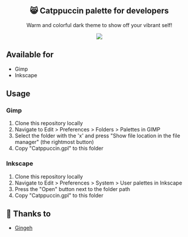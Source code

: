 <p align="center">
  <h2 align="center">😸 Catppuccin palette for developers</h2>
</p>

<p align="center">Warm and colorful dark theme to show off your vibrant self!</p>

<p align="center">
  <img src="https://raw.githubusercontent.com/catppuccin/catppuccin/dev/assets/misc/sample.png"/>
</p>

## Available for

+ Gimp
+ Inkscape

## Usage

### Gimp

1. Clone this repository locally
2. Navigate to Edit > Preferences > Folders > Palettes in GIMP
3. Select the folder with the 'x' and press "Show file location in the file manager" (the rightmost button)
4. Copy "Catppuccin.gpl" to this folder

### Inkscape

1. Clone this repository locally
2. Navigate to Edit > Preferences > System > User palettes in Inkscape
3. Press the "Open" button next to the folder path
4. Copy "Catppuccin.gpl" to this folder

## 💝 Thanks to

- [Gingeh](https://github.com/gingeh)
